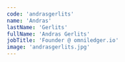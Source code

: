 ```yaml
---
code: 'andrasgerlits'
name: 'Andras'
lastName: 'Gerlits'
fullName: 'Andras Gerlits'
jobTitle: 'Founder @ omniledger.io'
image: 'andrasgerlits.jpg'
---
```


